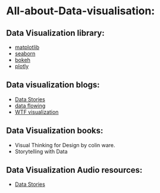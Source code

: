 # All-about-Data-visualisation: 
## Data Visualization library:
- [matplotlib](https://matplotlib.org/)
- [seaborn](https://seaborn.pydata.org/)
- [bokeh](https://bokeh.pydata.org/en/latest/)
- [plotly](https://plot.ly/)
## Data visualization blogs:
- [Data Stories](https://datastori.es/)
- [data flowing](https://flowingdata.com/)
 - [WTF visualization](https://viz.wtf/)
## Data Visualization books:
- Visual Thinking for Design by colin ware.
- Storytelling with Data 
## Data Visualization Audio resources:
- [Data Stories](https://datastori.es/data-visualization-society/#t=6:49.763) 



